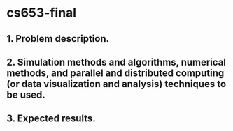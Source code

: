 # cs653-final <Need a repo name>

## 1. Problem description.
## 2. Simulation methods and algorithms, numerical methods, and parallel and distributed computing (or data visualization and analysis) techniques to be used.
## 3. Expected results.
